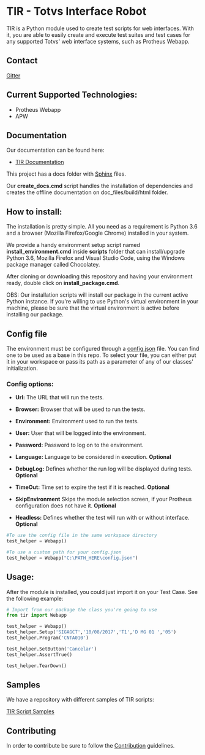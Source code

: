# TIR - Totvs Interface Robot

TIR is a Python module used to create test scripts for web interfaces. With it, you are able to easily create and execute test suites and test cases for any supported Totvs' web interface systems, such as Protheus Webapp.

## Contact

[Gitter](https://gitter.im/totvs-tir/General)

## Current Supported Technologies:

- Protheus Webapp
- APW

## Documentation
Our documentation can be found here:

- [TIR Documentation](https://totvs.github.io/tir/)

This project has a docs folder with [Sphinx](http://www.sphinx-doc.org/en/master/) files.

Our **create_docs.cmd** script handles the installation of dependencies and creates the offline documentation on doc_files/build/html folder.

## How to install:

The installation is pretty simple. All you need as a requirement is Python 3.6 and a browser (Mozilla Firefox/Google Chrome) installed in your system.

We provide a handy environment setup script named **install_environment.cmd** inside **scripts** folder that can install/upgrade Python 3.6, Mozilla Firefox and Visual Studio Code, using the Windows package manager called Chocolatey.

After cloning or downloading this repository and having your environment ready, double click on **install_package.cmd**.

OBS: Our installation scripts will install our package in the current active Python instance. If you're willing to use Python's virtual environment in your machine, please be sure that the virtual environment is active before installing our package.

## Config file

The environment must be configured through a [config.json](config.json) file.
You can find one to be used as a base in this repo. To select your file, you can either put it in your workspace or pass its path as a parameter of any of our classes' initialization.
 
### Config options:

- **Url:** The URL that will run the tests.

- **Browser:** Browser that will be used to run the tests.

- **Environment:** Environment used to run the tests.

- **User:** User that will be logged into the environment.

- **Password:** Password to log  on to the environment.

- **Language:** Language to be considered in execution. **Optional**

- **DebugLog:** Defines whether the run log will be displayed during tests. **Optional**

- **TimeOut:** Time set to expire the test if it is reached. **Optional**

- **SkipEnvironment** Skips the module selection screen, if your Protheus configuration does not have it. **Optional**

- **Headless:** Defines whether the test will run with or without interface. **Optional**

```python
#To use the config file in the same workspace directory
test_helper = Webapp()

#To use a custom path for your config.json
test_helper = Webapp("C:\PATH_HERE\config.json")
```

## Usage:

After the module is installed, you could just import it on your Test Case.
See the following example:

```python
# Import from our package the class you're going to use
from tir import Webapp

test_helper = Webapp()
test_helper.Setup('SIGAGCT','10/08/2017','T1','D MG 01 ','05')
test_helper.Program('CNTA010')

test_helper.SetButton('Cancelar')
test_helper.AssertTrue()

test_helper.TearDown()
```
## Samples

We have a repository with different samples of TIR scripts:

[TIR Script Samples](https://github.com/totvs/tir-script-samples)

## Contributing

In order to contribute be sure to follow the [Contribution](CONTRIBUTING.md) guidelines.

